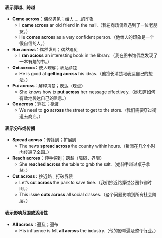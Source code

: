 #### **表示穿越、跨越**  
- **Come across**：偶然遇见；给人……的印象  
  - I **came across** an old friend in the mall.（我在商场偶然遇到了一位老朋友。）  
  - He **comes across** as a very confident person.（他给人的印象是一个很自信的人。）  
- **Run across**：偶然发现；偶然遇见  
  - I **ran across** an interesting book in the library.（我在图书馆偶然发现了一本有趣的书。）  
- **Get across**：使人理解；表达清楚  
  - He is good at **getting across** his ideas.（他擅长清楚地表达自己的想法。）  
- **Put across**：解释清楚；表达（观点）  
  - She knows how to **put across** her message effectively.（她知道如何有效地传达自己的信息。）  
- **Go across**：穿过；横渡  
  - We need to **go across** the street to get to the store.（我们需要穿过街道去商店。）  
 
#### **表示分布或传播**  
- **Spread across**：传播到；扩展到  
  - The news **spread across** the country within hours.（新闻在几个小时内传遍了全国。）  
- **Reach across**：伸手够到；跨越（障碍、界限）  
  - She **reached across** the table to grab the salt.（她伸手越过桌子拿盐。）  
- **Cut across**：抄近路；打破界限  
  - Let’s **cut across** the park to save time.（我们抄近路穿过公园节省时间。）  
  - This issue **cuts across** all social classes.（这个问题影响到所有社会阶层。）  
 
#### **表示影响范围或适用性**   
- **All across**：遍及；遍布  
  - His influence is felt **all across** the industry.（他的影响遍及整个行业。）  

